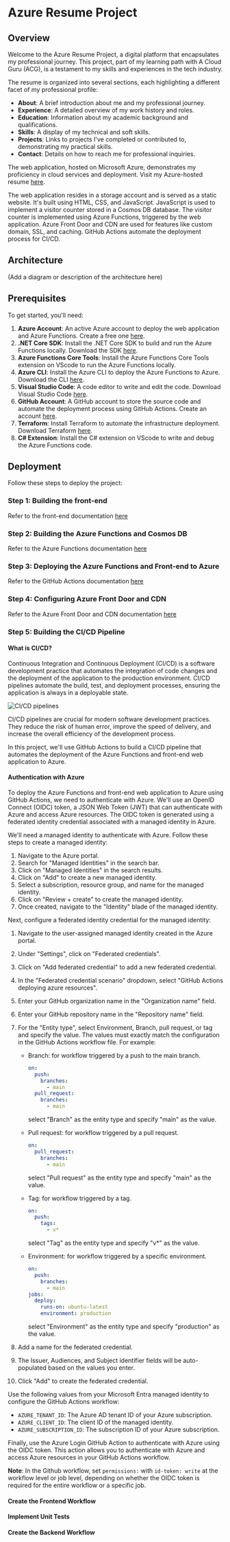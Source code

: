 # Azure Resume Project

## Overview

Welcome to the Azure Resume Project, a digital platform that encapsulates my professional journey. This project, part of my learning path with A Cloud Guru (ACG), is a testament to my skills and experiences in the tech industry.

The resume is organized into several sections, each highlighting a different facet of my professional profile:

- **About**: A brief introduction about me and my professional journey.
- **Experience**: A detailed overview of my work history and roles.
- **Education**: Information about my academic background and qualifications.
- **Skills**: A display of my technical and soft skills.
- **Projects**: Links to projects I've completed or contributed to, demonstrating my practical skills.
- **Contact**: Details on how to reach me for professional inquiries.

The web application, hosted on Microsoft Azure, demonstrates my proficiency in cloud services and deployment. Visit my Azure-hosted resume [here](https://resume.qurtana.com.ng/).

The web application resides in a storage account and is served as a static website. It's built using HTML, CSS, and JavaScript. JavaScript is used to implement a visitor counter stored in a Cosmos DB database. The visitor counter is implemented using Azure Functions, triggered by the web application. Azure Front Door and CDN are used for features like custom domain, SSL, and caching. GitHub Actions automate the deployment process for CI/CD.

## Architecture

(Add a diagram or description of the architecture here)

## Prerequisites

To get started, you'll need:

1. **Azure Account**: An active Azure account to deploy the web application and Azure Functions. Create a free one [here](https://azure.microsoft.com/en-us/free/).
2. **.NET Core SDK**: Install the .NET Core SDK to build and run the Azure Functions locally. Download the SDK [here](https://dotnet.microsoft.com/download).
3. **Azure Functions Core Tools**: Install the Azure Functions Core Tools extension on VScode to run the Azure Functions locally.
4. **Azure CLI**: Install the Azure CLI to deploy the Azure Functions to Azure. Download the CLI [here](https://docs.microsoft.com/en-us/cli/azure/install-azure-cli).
5. **Visual Studio Code**: A code editor to write and edit the code. Download Visual Studio Code [here](https://code.visualstudio.com/).
6. **GitHub Account**: A GitHub account to store the source code and automate the deployment process using GitHub Actions. Create an account [here](https://github.com/).
7. **Terraform**: Install Terraform to automate the infrastructure deployment. Download Terraform [here](https://www.terraform.io/downloads.html).
8. **C# Extension**: Install the C# extension on VScode to write and debug the Azure Functions code.

## Deployment

Follow these steps to deploy the project:

### Step 1: Building the front-end

Refer to the front-end documentation [here](./frontend/README.md)

### Step 2: Building the Azure Functions and Cosmos DB

Refer to the Azure Functions documentation [here](./backend/api/README.md)

### Step 3: Deploying the Azure Functions and Front-end to Azure

Refer to the GitHub Actions documentation [here](./backend/api/README.md)

### Step 4: Configuring Azure Front Door and CDN

Refer to the Azure Front Door and CDN documentation [here](./backend/api/README.md)

### Step 5: Building the CI/CD Pipeline

#### What is CI/CD?

Continuous Integration and Continuous Deployment (CI/CD) is a software development practice that automates the integration of code changes and the deployment of the application to the production environment. CI/CD pipelines automate the build, test, and deployment processes, ensuring the application is always in a deployable state.

![CI/CD pipelines](.img/cicd.png)

CI/CD pipelines are crucial for modern software development practices. They reduce the risk of human error, improve the speed of delivery, and increase the overall efficiency of the development process.

In this project, we'll use GitHub Actions to build a CI/CD pipeline that automates the deployment of the Azure Functions and front-end web application to Azure.

#### Authentication with Azure

To deploy the Azure Functions and front-end web application to Azure using GitHub Actions, we need to authenticate with Azure. We'll use an OpenID Connect (OIDC) token, a JSON Web Token (JWT) that can authenticate with Azure and access Azure resources. The OIDC token is generated using a federated identity credential associated with a managed identity in Azure.

We'll need a managed identity to authenticate with Azure. Follow these steps to create a managed identity:

1. Navigate to the Azure portal.
2. Search for "Managed Identities" in the search bar.
3. Click on "Managed Identities" in the search results.
4. Click on "Add" to create a new managed identity.
5. Select a subscription, resource group, and name for the managed identity.
6. Click on "Review + create" to create the managed identity.
7. Once created, navigate to the "Identity" blade of the managed identity.

Next, configure a federated identity credential for the managed identity:

1. Navigate to the user-assigned managed identity created in the Azure portal.
2. Under "Settings", click on "Federated credentials".
3. Click on "Add federated credential" to add a new federated credential.
4. In the "Federated credential scenario" dropdown, select "GitHub Actions deploying azure resources".
5. Enter your GitHub organization name in the "Organization name" field.
6. Enter your GitHub repository name in the "Repository name" field.
7. For the "Entity type", select Environment, Branch, pull request, or tag and specify the value. The values must exactly match the configuration in the GitHub Actions workflow file. For example:

    - Branch: for workflow triggered by a push to the main branch.

        ```yml
        on:
          push:
            branches:
              - main
          pull_request:
            branches:
              - main
        ```

        select "Branch" as the entity type and specify "main" as the value.

    - Pull request: for workflow triggered by a pull request.

        ```yml
        on:
          pull_request:
            branches:
              - main
        ```

        select "Pull request" as the entity type and specify "main" as the value.

    - Tag: for workflow triggered by a tag.

        ```yml
        on:
          push:
            tags:
              - v*
        ```

        select "Tag" as the entity type and specify "v*" as the value.

    - Environment: for workflow triggered by a specific environment.

        ```yml
        on:
          push:
            branches:
              - main
        jobs:
          deploy:
            runs-on: ubuntu-latest
            environment: production
        ```

        select "Environment" as the entity type and specify "production" as the value.

8. Add a name for the federated credential.
9. The Issuer, Audiences, and Subject identifier fields will be auto-populated based on the values you enter.
10. Click "Add" to create the federated credential.

Use the following values from your Microsoft Entra managed identity to configure the GitHub Actions workflow:

- `AZURE_TENANT_ID`: The Azure AD tenant ID of your Azure subscription.
- `AZURE_CLIENT_ID`: The client ID of the managed identity.
- `AZURE_SUBSCRIPTION_ID`: The subscription ID of your Azure subscription.

Finally, use the Azure Login GitHub Action to authenticate with Azure using the OIDC token. This action allows you to authenticate with Azure and access Azure resources in your GitHub Actions workflow.

**Note**: In the Github workflow, set `permissions:` with `id-token: write` at the workflow level or job level, depending on whether the OIDC token is required for the entire workflow or a specific job.

#### Create the Frontend Workflow

#### Implement Unit Tests

#### Create the Backend Workflow